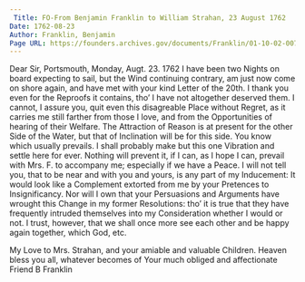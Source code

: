 ```yaml
---
 Title: FO-From Benjamin Franklin to William Strahan, 23 August 1762
Date: 1762-08-23
Author: Franklin, Benjamin
Page URL: https://founders.archives.gov/documents/Franklin/01-10-02-0074
---
```


Dear Sir,
Portsmouth, Monday, Augt. 23. 1762
I have been two Nights on board expecting to sail, but the Wind continuing contrary, am just now come on shore again, and have met with your kind Letter of the 20th. I thank you even for the Reproofs it contains, tho’ I have not altogether deserved them. I cannot, I assure you, quit even this disagreable Place without Regret, as it carries me still farther from those I love, and from the Opportunities of hearing of their Welfare. The Attraction of Reason is at present for the other Side of the Water, but that of Inclination will be for this side. You know which usually prevails. I shall probably make but this one Vibration and settle here for ever. Nothing will prevent it, if I can, as I hope I can, prevail with Mrs. F. to accompany me; especially if we have a Peace. I will not tell you, that to be near and with you and yours, is any part of my Inducement: It would look like a Complement extorted from me by your Pretences to Insignificancy. Nor will I own that your Persuasions and Arguments have wrought this Change in my former Resolutions: tho’ it is true that they have frequently intruded themselves into my Consideration whether I would or not. I trust, however, that we shall once more see each other and be happy again together, which God, etc.

My Love to Mrs. Strahan, and your amiable and valuable Children. Heaven bless you all, whatever becomes of Your much obliged and affectionate Friend
B Franklin


